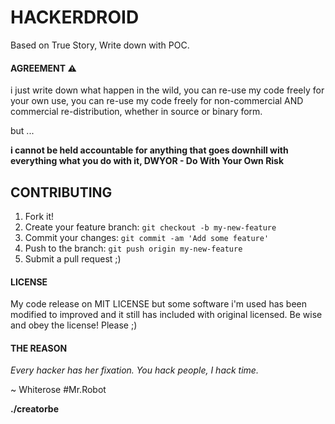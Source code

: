 HACKERDROID
===========
Based on True Story, Write down with POC.

#### AGREEMENT :warning:

i just write down what happen in the wild, you can re-use my code freely for your own use,
you can re-use my code freely for non-commercial AND commercial re-distribution, whether in source or binary form.

but ...

**i cannot be held accountable for anything that goes downhill with everything what you do with it, DWYOR - Do With Your Own Risk**

## CONTRIBUTING

1. Fork it!
2. Create your feature branch: `git checkout -b my-new-feature`
3. Commit your changes: `git commit -am 'Add some feature'`
4. Push to the branch: `git push origin my-new-feature`
5. Submit a pull request ;)

#### LICENSE

My code release on MIT LICENSE but some software i'm used has been modified to improved and it still has included with original licensed. Be wise and obey the license! Please ;)

#### THE REASON

*Every hacker has her fixation. You hack people, I hack time.*

 ~ Whiterose #Mr.Robot


**./creatorbe**
